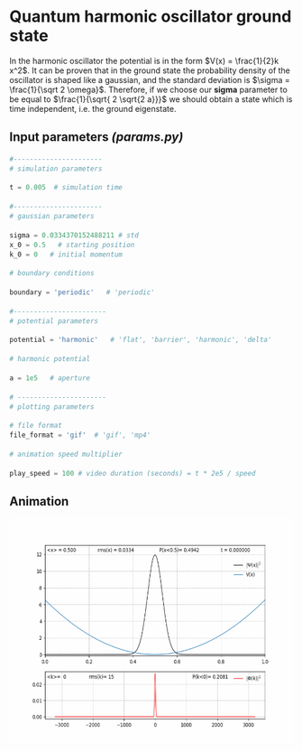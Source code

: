 # Quantum harmonic oscillator ground state

In the harmonic oscillator the potential is in the form $V(x) = \frac{1}{2}k x^2$. 
It can be proven that in the ground state the probability density of the oscillator is shaped like a gaussian, and the standard deviation is $\sigma = \frac{1}{\sqrt 2 \omega}$.
Therefore, if we choose our **sigma** parameter to be equal to $\frac{1}{\sqrt{ 2 \sqrt{2 a}}}$ we should obtain a state which is time independent, i.e. the ground eigenstate.

## Input parameters _(params.py)_

```python
#----------------------
# simulation parameters

t = 0.005  # simulation time

#----------------------
# gaussian parameters

sigma = 0.0334370152488211 # std
x_0 = 0.5   # starting position 
k_0 = 0   # initial momentum

# boundary conditions

boundary = 'periodic'   # 'periodic'

#-----------------------
# potential parameters

potential = 'harmonic'   # 'flat', 'barrier', 'harmonic', 'delta'

# harmonic potential 

a = 1e5   # aperture

# ----------------------
# plotting parameters

# file format
file_format = 'gif'  # 'gif', 'mp4'

# animation speed multiplier

play_speed = 100 # video duration (seconds) = t * 2e5 / speed
```

## Animation

<img src="../gifs/oscill.gif" width=600 height=400 />


```python

```
